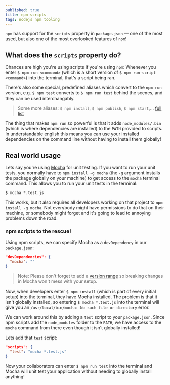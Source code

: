```yaml
---
published: true
title: npm scripts
tags: nodejs npm tooling
---
```


`npm` has support for the `scripts` property in `package.json` — one of the most used, but also one of the most overlooked features of `npm`!

## What does the `scripts` property do?

Chances are high you're using scripts if you're using `npm`: Whenever you enter `$ npm run <command>` (which is a short version of `$ npm run-script <command>`) into the terminal, that's a script being ran.

There's also some special, predefined aliases which convert to the `npm run` version, e.g. `$ npm test` converts to `$ npm run test` behind the scenes, and they can be used interchangably.

> Some more aliases: `$ npm install`, `$ npm publish`, `$ npm start`,... [full list](https://docs.npmjs.com/misc/scripts#description)

The thing that makes `npm run` so powerful is that it adds `node_modules/.bin` (which is where dependencies are installed) to the `PATH` provided to scripts. In understandable english this means you can use your installed dependencies on the command line without having to install them globally!

## Real world usage

Lets say you're using [Mocha](https://mochajs.org) for unit testing. If you want to run your unit tests, you normally have to `npm install -g mocha` (the `-g` argument installs the package globally on your machine) to get access to the `mocha` terminal command. This allows you to run your unit tests in the terminal:

```
$ mocha *.test.js
```

This works, but it also requires all developers working on that project to `npm install -g mocha`. Not everybody might have permissions to do that on their machine, or somebody might forget and it's going to lead to annoying problems down the road.

### npm scripts to the rescue!

Using npm scripts, we can specify Mocha as a `devDependency` in our `package.json`:

```JSON
"devDependencies": {
  "mocha": ""
}
```

> Note: Please don't forget to add a [version range](https://docs.npmjs.com/misc/semver) so breaking changes in Mocha won't mess with your setup.

Now, when developers enter `$ npm install` (which is part of every initial setup) into the terminal, they have Mocha installed. The problem is that it isn't globally installed, so entering `$ mocha *.test.js` into the terminal will give you an `/usr/local/bin/mocha: No such file or directory` error.

We can work around this by adding a `test` script to your `package.json`. Since npm scripts add the `node_modules` folder to the `PATH`, we have access to the `mocha` command from there even though it isn't globally installed!

Lets add that `test` script:

```JSON
"scripts": {
  "test": "mocha *.test.js"
}
```

Now your collaborators can enter `$ npm run test` into the terminal and Mocha will unit test your application without needing to globally install anything!
